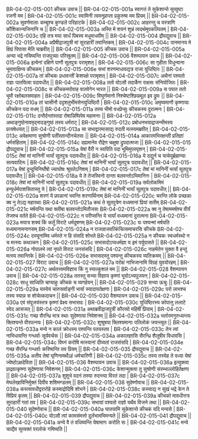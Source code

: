 BR-04-02-015-001  कीचक उवाच ||
BR-04-02-015-001a स्वागतं ते सुकेशान्ते सुव्युष्टा रजनी मम |
BR-04-02-015-001c स्वामिनी त्वमनुप्राप्ता प्रकुरुष्व मम प्रियम् ||
BR-04-02-015-002a सुवर्णमालाः कम्बूश्च कुण्डले परिहाटके |
BR-04-02-015-002c आहरन्तु च वस्त्राणि कौशिकान्यजिनानि च ||
BR-04-02-015-003a अस्ति मे शयनं शुभ्रं त्वदर्थमुपकल्पितम् |
BR-04-02-015-003c एहि तत्र मया सार्धं पिबस्व मधुमाधवीम् ||
BR-04-02-015-004  द्रौपद्युवाच ||
BR-04-02-015-004a अप्रैषीद्राजपुत्री मां सुराहारीं तवान्तिकम् |
BR-04-02-015-004c पानमानय मे क्षिप्रं पिपासा मेति चाब्रवीत् ||
BR-04-02-015-005  कीचक उवाच ||
BR-04-02-015-005a अन्या भद्रे नयिष्यन्ति राजपुत्र्याः परिस्रुतम् ||
BR-04-02-015-006  वैशम्पायन उवाच ||
BR-04-02-015-006a इत्येनां दक्षिणे पाणौ सूतपुत्रः परामृशत् |
BR-04-02-015-006c सा गृहीता विधुन्वाना भूमावाक्षिप्य कीचकम् |
BR-04-02-015-006e सभां शरणमाधावद्यत्र राजा युधिष्ठिरः ||
BR-04-02-015-007a तां कीचकः प्रधावन्तीं केशपक्षे परामृशत् |
BR-04-02-015-007c अथैनां पश्यतो राज्ञः पातयित्वा पदावधीत् ||
BR-04-02-015-008a ततो योऽसौ तदार्केण राक्षसः संनियोजितः |
BR-04-02-015-008c स कीचकमपोवाह वातवेगेन भारत ||
BR-04-02-015-009a स पपात ततो भूमौ रक्षोबलसमाहतः |
BR-04-02-015-009c विघूर्णमानो निश्चेष्टश्छिन्नमूल इव द्रुमः ||
BR-04-02-015-010a तां चासीनौ ददृशतुर्भीमसेनयुधिष्ठिरौ |
BR-04-02-015-010c अमृष्यमाणौ कृष्णायाः कीचकेन पदा वधम् ||
BR-04-02-015-011a तस्य भीमो वधप्रेप्सुः कीचकस्य दुरात्मनः |
BR-04-02-015-011c दन्तैर्दन्तांस्तदा रोषान्निष्पिपेष महामनाः ||
BR-04-02-015-012a अथाङ्गुष्ठेनावमृद्नादङ्गुष्ठं तस्य धर्मराट् |
BR-04-02-015-012c प्रबोधनभयाद्राजन्भीमस्य प्रत्यषेधयत् ||
BR-04-02-015-013a सा सभाद्वारमासाद्य रुदती मत्स्यमब्रवीत् |
BR-04-02-015-013c अवेक्षमाणा सुश्रोणी पतींस्तान्दीनचेतसः ||
BR-04-02-015-014a आकारमभिरक्षन्ती प्रतिज्ञां धर्मसंहिताम् |
BR-04-02-015-014c दह्यमानेव रौद्रेण चक्षुषा द्रुपदात्मजा ||
BR-04-02-015-015  द्रौपद्युवाच ||
BR-04-02-015-015a येषां वैरी न स्वपिति पदा भूमिमुपस्पृशन् |
BR-04-02-015-015c तेषां मां मानिनीं भार्यां सूतपुत्रः पदावधीत् ||
BR-04-02-015-016a ये दद्युर्न च याचेयुर्ब्रह्मण्याः सत्यवादिनः |
BR-04-02-015-016c तेषां मां मानिनीं भार्यां सूतपुत्रः पदावधीत्  ||
BR-04-02-015-017a येषां दुन्दुभिनिर्घोषो ज्याघोषः श्रूयतेऽनिशम् |
BR-04-02-015-017c तेषां मां मानिनीं भार्यां सूतपुत्रः पदावधीत् ||
BR-04-02-015-018a ये ते तेजस्विनो दान्ता बलवन्तोऽभिमानिनः |
BR-04-02-015-018c तेषां मां मानिनीं भार्यां सूतपुत्रः पदावधीत् ||
BR-04-02-015-019a सर्वलोकमिमं हन्युर्धर्मपाशसितास्तु ये |
BR-04-02-015-019c तेषां मां मानिनीं भार्यां सूतपुत्रः पदावधीत् ||
BR-04-02-015-020a शरणं ये प्रपन्नानां भवन्ति शरणार्थिनाम्
BR-04-02-015-020c चरन्ति लोके प्रच्छन्नाः क्व नु तेऽद्य महारथाः
BR-04-02-015-021a कथं ते सूतपुत्रेण वध्यमानां प्रियां सतीम्
BR-04-02-015-021c मर्षयन्ति यथा क्लीबा बलवन्तोऽमितौजसः
BR-04-02-015-022a क्व नु तेषाममर्षश्च वीर्यं तेजश्च वर्तते
BR-04-02-015-022c न परीप्सन्ति ये भार्यां वध्यमानां दुरात्मना
BR-04-02-015-023a मयात्र शक्यं किं कर्तुं विराटे धर्मदूषणम्
BR-04-02-015-023c यः पश्यन्मां मर्षयति वध्यमानामनागसम्
BR-04-02-015-024a न राजन्राजवत्किंचित्समाचरसि कीचके
BR-04-02-015-024c दस्यूनामिव धर्मस्ते न हि संसदि शोभते
BR-04-02-015-025a न कीचकः स्वधर्मस्थो न च मत्स्यः कथञ्चन |
BR-04-02-015-025c सभासदोऽप्यधर्मज्ञा य इमं पर्युपासते ||
BR-04-02-015-026a नोपालभे त्वां नृपते विराट जनसंसदि |
BR-04-02-015-026c नाहमेतेन युक्ता वै हन्तुं मत्स्य तवान्तिके |
BR-04-02-015-026e सभासदस्तु पश्यन्तु कीचकस्य व्यतिक्रमम् ||
BR-04-02-015-027  विराट उवाच ||
BR-04-02-015-027a परोक्षं नाभिजानामि विग्रहं युवयोरहम् |
BR-04-02-015-027c अर्थतत्त्वमविज्ञाय किं नु स्यात्कुशलं मम ||
BR-04-02-015-028  वैशम्पायन उवाच ||
BR-04-02-015-028a ततस्तु सभ्या विज्ञाय कृष्णां भूयोऽभ्यपूजयन् |
BR-04-02-015-028c साधु साध्विति चाप्याहुः कीचकं च व्यगर्हयन् ||
BR-04-02-015-029  सभ्या ऊचुः ||
BR-04-02-015-029a यस्येयं चारुसर्वाङ्गी भार्या स्यादायतेक्षणा |
BR-04-02-015-029c परो लाभश्च तस्य स्यान्न स शोचेत्कदाचन ||
BR-04-02-015-030  वैशम्पायन उवाच ||
BR-04-02-015-030a एवं संपूजयंस्तत्र कृष्णां प्रेक्ष्य सभासदः |
BR-04-02-015-030c युधिष्ठिरस्य कोपात्तु ललाटे स्वेद आसजत् ||
BR-04-02-015-031a अथाब्रवीद्राजपुत्रीं कौरव्यो महिषीं प्रियाम् |
BR-04-02-015-031c गच्छ सैरन्ध्रि मात्र स्थाः सुदेष्णाया निवेशनम् ||
BR-04-02-015-032a भर्तारमनुरुध्यन्त्यः क्लिश्यन्ते वीरपत्नयः |
BR-04-02-015-032c शुश्रूषया क्लिश्यमानाः पतिलोकं जयन्त्युत ||
BR-04-02-015-033a मन्ये न कालं क्रोधस्य पश्यन्ति पतयस्तव |
BR-04-02-015-033c तेन त्वां नाभिधावन्ति गन्धर्वाः सूर्यवर्चसः ||
BR-04-02-015-034a अकालज्ञासि सैरन्ध्रि शैलूषीव विधावसि |
BR-04-02-015-034c विघ्नं करोषि मत्स्यानां दीव्यतां राजसंसदि |
BR-04-02-015-034e गच्छ सैरन्ध्रि गन्धर्वाः करिष्यन्ति तव प्रियम्  ||
BR-04-02-015-035  द्रौपद्युवाच ||
BR-04-02-015-035a अतीव तेषां घृणिनामर्थेऽहं धर्मचारिणी |
BR-04-02-015-035c तस्य तस्येह ते वध्या येषां ज्येष्ठोऽक्षदेविता ||
BR-04-02-015-036  वैशम्पायन उवाच ||
BR-04-02-015-036a इत्युक्त्वा प्राद्रवत्कृष्णा सुदेष्णाया निवेशनम् |
BR-04-02-015-036c केशान्मुक्त्वा तु सुश्रोणी संरम्भाल्लोहितेक्षणा ||
BR-04-02-015-037a शुशुभे वदनं तस्या रुदन्त्या विरतं तदा |
BR-04-02-015-037c मेघलेखाविनिर्मुक्तं दिवीव शशिमण्डलम् ||
BR-04-02-015-038  सुदेष्णोवाच ||
BR-04-02-015-038a कस्त्वावधीद्वरारोहे कस्माद्रोदिषि शोभने |
BR-04-02-015-038c कस्याद्य न सुखं भद्रे केन ते विप्रियं कृतम् ||
BR-04-02-015-039  द्रौपद्युवाच ||
BR-04-02-015-039a कीचको मावधीत्तत्र सुराहारीं गतां तव |
BR-04-02-015-039c सभायां पश्यतो राज्ञो यथैव विजने तथा ||
BR-04-02-015-040  सुदेष्णोवाच ||
BR-04-02-015-040a घातयामि सुकेशान्ते कीचकं यदि मन्यसे |
BR-04-02-015-040c योऽसौ त्वां कामसंमत्तो दुर्लभामभिमन्यते ||
BR-04-02-015-041  द्रौपद्युवाच ||
BR-04-02-015-041a अन्ये वै तं वधिष्यन्ति येषामागः करोति सः |
BR-04-02-015-041c मन्ये चाद्यैव सुव्यक्तं परलोकं गमिष्यति ||
